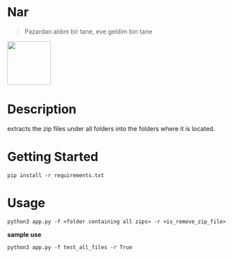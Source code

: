 # Nar
> Pazardan aldım bir tane, eve geldim bin tane 

<img src="http://yavuzkomecoglu.com/img/pomegranate.png" width="100px">


# Description
extracts the zip files under all folders into the folders where it is located.

# Getting Started

```
pip install -r requirements.txt
```

# Usage

```
python3 app.py -f <folder containing all zips> -r <is_remove_zip_file>
```

**sample use**

```
python3 app.py -f test_all_files -r True
```